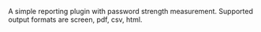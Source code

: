 A simple reporting plugin with password strength measurement. Supported output formats are screen, pdf, csv, html.